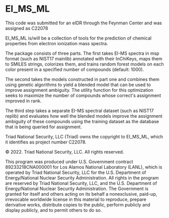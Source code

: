 # EI_MS_ML

This code was submitted for an eIDR through the Feynman Center and was assigned as C22078

EI_MS_ML is/will be a collection of tools for the prediction of chemical properties from electron ionization mass spectra. 

The package consists of three parts. The first takes EI-MS spectra in msp format (such as NIST17 mainlib) annotated with their InChiKeys, maps them to SMILES strings, colorizes them, and trains random forest models on each color present in a specified number of compounds (default: 1000).

The second takes the models constructed in part one and combines them using genetic algorithms to yield a blended model that can be used to improve assignment ambiguity. The utility function for this optimization seeks to maximize the number of compounds whose correct's assignment improved in rank.

The third step takes a separate EI-MS spectral dataset (such as NIST17 replib) and evaluates how well the blended models improve the assignment ambiguity of these compounds using the training dataset as the database that is being queried for assignment. 

Triad National Security, LLC (Triad) owns the copyright to EI_MS_ML, which it identifies as project number C22078.

© 2022. Triad National Security, LLC. All rights reserved.

This program was produced under U.S. Government contract 89233218CNA000001 for Los Alamos
National Laboratory (LANL), which is operated by Triad National Security, LLC for the U.S.
Department of Energy/National Nuclear Security Administration. All rights in the program are
reserved by Triad National Security, LLC, and the U.S. Department of Energy/National Nuclear
Security Administration. The Government is granted for itself and others acting on its behalf a
nonexclusive, paid-up, irrevocable worldwide license in this material to reproduce, prepare
derivative works, distribute copies to the public, perform publicly and display publicly, and to permit
others to do so.


